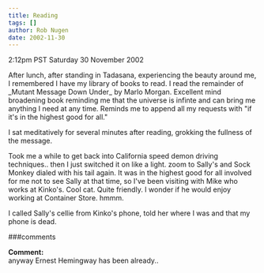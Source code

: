 ```yaml
---
title: Reading
tags: []
author: Rob Nugen
date: 2002-11-30
---
```


<p class=date>2:12pm PST Saturday 30 November 2002</p>

<p>After lunch, after standing in Tadasana, experiencing the beauty
around me, I remembered I have my library of books to read.  I read
the remainder of _Mutant Message Down Under_ by Marlo Morgan.
Excellent mind broadening book reminding me that the universe is
infinte and can bring me anything I need at any time.  Reminds me to
append all my requests with "if it's in the highest good for all."</p>

<p>I sat meditatively for several minutes after reading, grokking the
fullness of the message.</p>

<p>Took me a while to get back into California speed demon driving
techniques.. then I just switched it on like a light.  zoom to Sally's
and Sock Monkey dialed with his tail again.  It was in the highest
good for all involved for me not to see Sally at that time, so I've
been visiting with Mike who works at Kinko's.  Cool cat.  Quite
friendly.  I wonder if he would enjoy working at Container Store.
hmmm.</p>

<p>I called Sally's cellie from Kinko's phone, told her where I was
and that my phone is dead.</p>

###comments

<p><b>Comment:</b>
<br>anyway Ernest Hemingway has been already..
